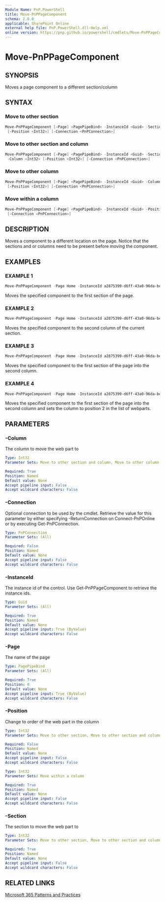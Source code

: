 ```yaml
---
Module Name: PnP.PowerShell
title: Move-PnPPageComponent
schema: 2.0.0
applicable: SharePoint Online
external help file: PnP.PowerShell.dll-Help.xml
online version: https://pnp.github.io/powershell/cmdlets/Move-PnPPageComponent.html
---
```

 
# Move-PnPPageComponent

## SYNOPSIS
Moves a page component to a different section/column

## SYNTAX

### Move to other section
```powershell
Move-PnPPageComponent [-Page] <PagePipeBind> -InstanceId <Guid> -Section <Int32>
 [-Position <Int32>] [-Connection <PnPConnection>] 
```

### Move to other section and column
```powershell
Move-PnPPageComponent [-Page] <PagePipeBind> -InstanceId <Guid> -Section <Int32>
 -Column <Int32> [-Position <Int32>] [-Connection <PnPConnection>] 
```

### Move to other column
```powershell
Move-PnPPageComponent [-Page] <PagePipeBind> -InstanceId <Guid> -Column <Int32>
 [-Position <Int32>] [-Connection <PnPConnection>] 
```

### Move within a column
```powershell
Move-PnPPageComponent [-Page] <PagePipeBind> -InstanceId <Guid> -Position <Int32>
 [-Connection <PnPConnection>] 
```

## DESCRIPTION
Moves a component to a different location on the page. Notice that the sections and or columns need to be present before moving the component.

## EXAMPLES

### EXAMPLE 1
```powershell
Move-PnPPageComponent -Page Home -InstanceId a2875399-d6ff-43a0-96da-be6ae5875f82 -Section 1
```

Moves the specified component to the first section of the page.

### EXAMPLE 2
```powershell
Move-PnPPageComponent -Page Home -InstanceId a2875399-d6ff-43a0-96da-be6ae5875f82 -Column 2
```

Moves the specified component to the second column of the current section.

### EXAMPLE 3
```powershell
Move-PnPPageComponent -Page Home -InstanceId a2875399-d6ff-43a0-96da-be6ae5875f82 -Section 1 -Column 2
```

Moves the specified component to the first section of the page into the second column.

### EXAMPLE 4
```powershell
Move-PnPPageComponent -Page Home -InstanceId a2875399-d6ff-43a0-96da-be6ae5875f82 -Section 1 -Column 2 -Position 2
```

Moves the specified component to the first section of the page into the second column and sets the column to position 2 in the list of webparts.

## PARAMETERS

### -Column
The column to move the web part to

```yaml
Type: Int32
Parameter Sets: Move to other section and column, Move to other column

Required: True
Position: Named
Default value: None
Accept pipeline input: False
Accept wildcard characters: False
```

### -Connection
Optional connection to be used by the cmdlet. Retrieve the value for this parameter by either specifying -ReturnConnection on Connect-PnPOnline or by executing Get-PnPConnection.

```yaml
Type: PnPConnection
Parameter Sets: (All)

Required: False
Position: Named
Default value: None
Accept pipeline input: False
Accept wildcard characters: False
```

### -InstanceId
The instance id of the control. Use Get-PnPPageComponent to retrieve the instance ids.

```yaml
Type: Guid
Parameter Sets: (All)

Required: True
Position: Named
Default value: None
Accept pipeline input: True (ByValue)
Accept wildcard characters: False
```

### -Page
The name of the page

```yaml
Type: PagePipeBind
Parameter Sets: (All)

Required: True
Position: 0
Default value: None
Accept pipeline input: True (ByValue)
Accept wildcard characters: False
```

### -Position
Change to order of the web part in the column

```yaml
Type: Int32
Parameter Sets: Move to other section, Move to other section and column, Move to other column

Required: False
Position: Named
Default value: None
Accept pipeline input: False
Accept wildcard characters: False
```

```yaml
Type: Int32
Parameter Sets: Move within a column

Required: True
Position: Named
Default value: None
Accept pipeline input: False
Accept wildcard characters: False
```

### -Section
The section to move the web part to

```yaml
Type: Int32
Parameter Sets: Move to other section, Move to other section and column

Required: True
Position: Named
Default value: None
Accept pipeline input: False
Accept wildcard characters: False
```



## RELATED LINKS

[Microsoft 365 Patterns and Practices](https://aka.ms/m365pnp)

